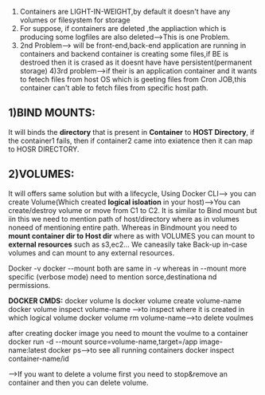 1) Containers are LIGHT-IN-WEIGHT,by default it doesn't have any volumes or filesystem for storage
2) For suppose, if containers are deleted ,the appliaction which is producing some logfiles are also deleted-->This is one Problem.
3) 2nd Problem--> will be front-end,back-end application are running in containers and backend container is creating some files,if BE is destroed then it is crased as it doesnt have
   have persistent(permanent storage)
4)3rd problem-->if their is an application container  and it wants to fetech files from host OS which is geeting files from Cron JOB,this container can't able to fetch files from
   specific host path.

1)BIND MOUNTS:
--------------
It will binds the **directory** that is present in **Container** to **HOST Directory**, if the container1 fails, then if container2 came into exiatence then it can map to HOSR DIRECTORY.

2)VOLUMES:
----------
It will offers same solution but with a lifecycle, 
Using Docker CLI--> you can create Volume(Which created **logical isloation** in your host)-->You can create/destroy volume or move from C1 to C2.
It is similar to Bind mount but iin this we need to mention path of host/directory where as in volumes noneed of mentioning entire path.
Whereas in Bindmount you need to **mount container dir to Host dir** where as with VOLUMES you can mount to **external resources** such as s3,ec2...
We caneasily take Back-up in-case volumes and can mount to any external resources.

Docker -v
docker --mount 
both are same in -v <source dir:dest dir:permissions> whereas in --mount more specific (verbose mode) need to mention sorce,destinationa nd permissions.

**DOCKER CMDS:**
docker volume ls
docker  volume create volume-name
docker volume inspect volume-name -->to inspect where it is created in which logical volume
docker volume rm volume-name-->to delete voulmes

after creating docker image you need to mount the voulme to a container
docker run -d --mount source=volume-name,target=/app image-name:latest
docker ps-->to see all running containers
docker inspect container-name/id

-->If you want to delete a volume first you need to stop&remove an container and then you can delete volume.
